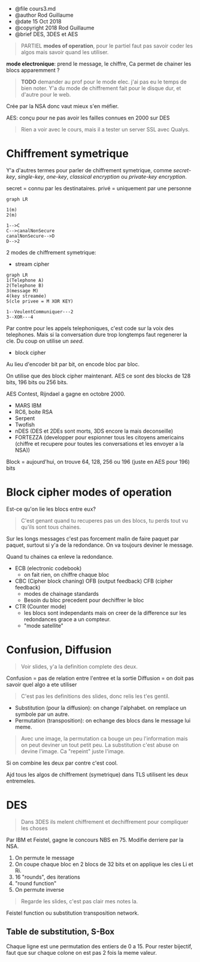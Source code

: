 * @file cours3.md
* @author Rod Guillaume
* @date 15 Oct 2018
* @copyright 2018 Rod Guillaume
* @brief DES, 3DES et AES

> PARTIEL
**modes of operation**, pour le partiel faut pas savoir coder les algos mais
savoir quand les utiliser.

**mode electronique**: prend le message, le chiffre,
Ca permet de chainer les blocs apparemment ?
> **TODO** demander au prof pour le mode elec. j'ai pas eu le temps de bien
> noter.
> Y'a du mode de chiffrement fait pour le disque dur, et d'autre pour le web.

Crée par la NSA donc vaut mieux s'en méfier.

AES: conçu pour ne pas avoir les failles connues en 2000 sur DES

> Rien a voir avec le cours, mais il a tester un server SSL avec Qualys.

# Chiffrement symetrique

Y'a d'autres termes pour parler de chiffrement symetrique, comme *secret-key*,
*single-key*, *one-key*, *classical encryption* ou *private-key encryption*.

secret = connu par les destinataires.
privé = uniquement par une personne

```mermaid
graph LR

1(m)
2(m)

1-->C
C-->canalNonSecure
canalNonSecure-->D
D-->2
```

2 modes de chiffrement symetrique:

* stream cipher

```mermaid
graph LR
1(Telephone A)
2(Telephone B)
3(message M)
4(key streamée)
5(cle privee = M XOR KEY)

1--VeulentCommuniquer---2
3--XOR---4
```

Par contre pour les appels telephoniques, c'est code sur la voix des telephones.
Mais si la conversation dure trop longtemps faut regenerer la cle. Du coup on
utilise un *seed*.

* block cipher

Au lieu d'encoder bit par bit, on encode bloc par bloc.

On utilise que des block cipher maintenant.
AES ce sont des blocks de 128 bits, 196 bits ou 256 bits.

AES Contest, Rijndael a gagne en octobre 2000.

* MARS IBM
* RC6, boite RSA
* Serpent
* Twofish
* nDES (DES et 2DEs sont morts, 3DS encore la mais deconseille)
* FORTEZZA (developper pour espionner tous les citoyens americains (chiffre et
  recupere pour toutes les conversations et les envoyer a la NSA))

Block = aujourd'hui, on trouve 64, 128, 256 ou 196 (juste en AES pour 196) bits


# Block cipher modes of operation

Est-ce qu'on lie les blocs entre eux?
> C'est genant quand tu recuperes pas un des blocs, tu perds tout vu qu'ils sont
> tous chaines.

Sur les longs messages c'est pas forcement malin de faire paquet par paquet,
surtout si y'a de la redondance. On va toujours deviner le message.

Quand tu chaines ca enleve la redondance.

* ECB (electronic codebook)
  * on fait rien, on chiffre chaque bloc
* CBC (Cipher block chaning) OFB (output feedback) CFB (cipher feedback)
  * modes de chainage standards
  * Besoin du bloc precedent pour dechiffrer le bloc
* CTR (Counter mode)
  * les blocs sont independants mais on creer de la difference sur les
    redondances grace a un compteur.
  * "mode satellite"

# Confusion, Diffusion

> Voir slides, y'a la definition complete des deux.

Confusion = pas de relation entre l'entree et la sortie
Diffusion = on doit pas savoir quel algo a ete utiliser

> C'est pas les definitions des slides, donc relis les t'es gentil.

* Substitution (pour la diffusion): on change l'alphabet. on remplace un symbole
par un autre.
* Permutation (transposition): on echange des blocs dans le message lui meme.

> Avec une image, la permutation ca bouge un peu l'information mais on peut
> deviner un tout petit peu.
> La substitution c'est abuse on devine l'image. Ca "repeint" juste l'image.

Si on combine les deux par contre c'est cool.

Ajd tous les algos de chiffrement (symetrique) dans TLS utilisent les deux
entremeles.

# DES

> Dans 3DES ils melent chiffrement et dechiffrement pour compliquer les choses

Par IBM et Feistel, gagne le concours NBS en 75.
Modifie derriere par la NSA.

1. On permute le message
2. On coupe chaque bloc en 2 blocs de 32 bits et on applique les cles Li et Ri.
  1. 16 "rounds", des iterations
  1. "round function"
3. On permute inverse

> Regarde les slides, c'est pas clair mes notes la.

Feistel function ou substitution transposition network.

## Table de substitution, S-Box

Chaque ligne est une permutation des entiers de 0 a 15.
Pour rester bijectif, faut que sur chaque colone on est pas 2 fois la meme
valeur.
